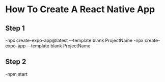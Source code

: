 # How To Create A React Native App

## Step 1
-npx create-expo-app@latest --template blank ProjectName
-npx create-expo-app --template blank ProjectName

## Step 2
-npm start
